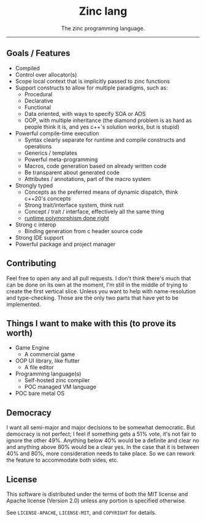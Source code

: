 <div align="center">

# Zinc lang

The zinc programming language.

</div>

---

## Goals / Features

- Compiled
- Control over allocator(s)
- Scope local context that is implicitly passed to zinc functions
- Support constructs to allow for multiple paradigms, such as:
  - Procedural
  - Declarative 
  - Functional
  - Data oriented, with ways to specify SOA or AOS
  - OOP, with multiple inheritance (the diamond problem is as hard as people think it is, and yes c++'s solution works, but is stupid)
- Powerful compile-time execution
  - Syntax clearly separate for runtime and compile constructs and operations
  - Generics / templates
  - Powerful meta-programming
  - Macros, code generation based on already written code
  - Be transparent about generated code
  - Attributes / annotations, part of the macro system
- Strongly typed
  - Concepts as the preferred means of dynamic dispatch, think c++20's concepts
  - Strong trait/interface system, think rust
  - Concept / trait / interface, effectively all the same thing
  - [runtime polymorphism done right](https://github.com/ldionne/dyno)
- Strong c interop
  - Binding generation from c header source code
- Strong IDE support
- Powerful package and project manager

## Contributing

Feel free to open any and all pull requests.
I don't think there's much that can be done on its own at the moment, I'm still in the middle of trying to create the first vertical slice.
Unless you want to help with name-resolution and type-checking. Those are the only two parts that have yet to be implemented.

## Things I want to make with this (to prove its worth)

- Game Engine
  - A commercial game
- OOP UI library, like flutter
  - A file editor
- Programming language(s)
  - Self-hosted zinc compiler
  - POC managed VM language
- POC bare metal OS

## Democracy

I want all semi-major and major decisions to be somewhat democratic.
But democracy is not perfect; I feel if something gets a 51% vote, it's not fair to ignore the other 49%.
Anything below 40% would be a definite and clear no and anything above 80% would be a clear yes.
In the case that it is between 40% and 80%, more consideration needs to take place.
So we can rework the feature to accommodate both sides, etc.

## License

This software is distributed under the terms of both the MIT license and Apache license (Version 2.0) unless any portion is specified otherwise.

See `LICENSE-APACHE`, `LICENSE-MIT`, and `COPYRIGHT` for details.
